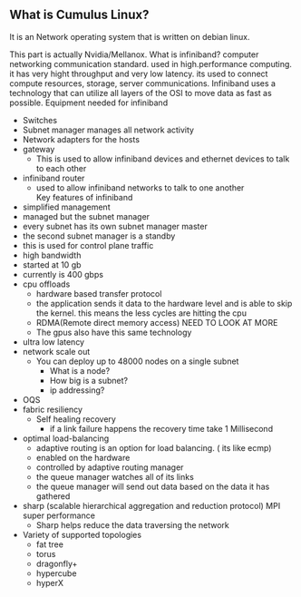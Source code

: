 ## What is Cumulus Linux?
It is an Network operating system that is written on debian linux.

This part is actually Nvidia/Mellanox.
What is infiniband?
computer networking communication standard. used in high.performance computing. it has very hight throughput and very low latency. its used to connect compute resources, storage, server communications. Infiniband uses a technology that can utilize all layers of the OSI to move data as fast as possible.
Equipment needed for infiniband
- Switches
- Subnet manager manages all network activity
- Network adapters for the hosts
- gateway
  - This is used to allow infiniband devices and ethernet devices to talk to each other 
- infiniband router
  - used to allow infiniband networks to talk to one another  
Key features of infiniband
- simplified management
 - managed but the subnet manager
 - every subnet has its own subnet manager master
 - the second subnet manager is a standby
 - this is used for control plane traffic
- high bandwidth
 - started at 10 gb
 - currently is 400 gbps
- cpu offloads
  - hardware based transfer protocol
  - the application sends it data to the hardware level and is able to skip the kernel. this means the less cycles are hitting the cpu
  - RDMA(Remote direct memory access) NEED TO LOOK AT MORE
  - The gpus also have this same technology
- ultra low latency
- network scale out
  - You can deploy up to 48000 nodes on a single subnet
    - What is a node?
    - How big is a subnet?
    - ip addressing?
- OQS
- fabric resiliency
  - Self healing recovery
    - if a link failure happens the recovery time take 1 Millisecond
- optimal load-balancing
  - adaptive routing is an option for load balancing. ( its like ecmp) 
  - enabled on the hardware
  - controlled by adaptive routing manager
  - the queue manager watches all of its links
  - the queue manager will send out data based on the data it has gathered
- sharp (scalable hierarchical aggregation and reduction protocol) MPI super performance
  - Sharp helps reduce the data traversing the network
- Variety of supported topologies
  - fat tree
  - torus
  - dragonfly+
  - hypercube
  - hyperX